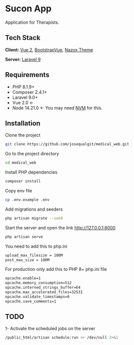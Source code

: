 # Sucon App

Application for Therapists.

## Tech Stack

**Client:** [Vue 2](https://v2.vuejs.org/ "Vue 2 Homepage"), [BootstrapVue](https://bootstrap-vue.org/ "BootstrapVue Homepage"), [Nazox Theme](https://themesdesign.in/nazox/layouts/index.html/ "Nazox Dashboard")

**Server:** [Laravel 9](https://laravel.com/ "Laravel Homepage")

Requirements
------------
 - PHP 8.1.9+
 - Composer 2.4.1+
 - Laravel 9.0+
 - Vue 2.0 <-
 - Node 14.21.0 <- You may need [NVM](https://github.com/nvm-sh/nvm "NVM Github") for this. 

## Installation

Clone the project

```bash
git clone https://github.com/josequalgit/medical_web.git
```

Go to the project directory

```bash
cd medical_web
```

Install PHP dependencies

```bash
composer install
```

Copy env file

```bash
cp .env.example .env
```

Add migrations and seeders

```bash
php artisan migrate --seed
```

Start the server and open the link http://127.0.0.1:8000

```bash
php artisan serve
```

You need to add this to php.ini

``` bash
upload_max_filesize = 100M
post_max_size = 100M
```

For production only add this to PHP 8+ php.ini file
``` bash
opcache.enable=1
opcache.memory_consumption=512
opcache.interned_strings_buffer=64
opcache.max_accelerated_files=32531
opcache.validate_timestamps=0
opcache.save_comments=1
```

## TODO

1- Activate the scheduled jobs on the server

```bash
/public_html/artisan schedule:run >> /dev/null 2>&1
```